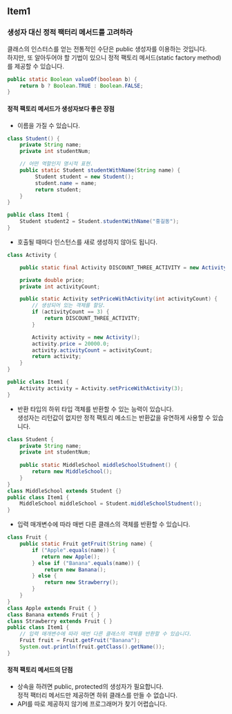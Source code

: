 ## Item1 
### 생성자 대신 정적 팩터리 메서드를 고려하라
클래스의 인스터스를 얻는 전통적인 수단은 public 생성자를 이용하는 것입니다.<br>
하지만, 또 알아두어야 할 기법이 있으니 정적 팩토리 메서드(static factory method)를 제공할 수 있습니다.
```java
public static Boolean valueOf(boolean b) {
    return b ? Boolean.TRUE : Boolean.FALSE;
}
```

#### 정적 팩토리 메서드가 생성자보다 좋은 장점
* 이름을 가질 수 있습니다.
```java
class Student() {
    private String name;
    private int studentNum;

    // 어떤 역할인지 명시적 표현.
    public static Student studentWithName(String name) {
         Student student = new Student();
         student.name = name;
         return student;
    }
}

public class Item1 {
    Student student2 = Student.studentWithName("홍길동");
}
```
* 호출될 때마다 인스턴스를 새로 생성하지 않아도 됩니다.
```java
class Activity {

    public static final Activity DISCOUNT_THREE_ACTIVITY = new Activity(10000.0, 3);

    private double price;
    private int activityCount;

    public static Activity setPriceWithActivity(int activityCount) {
        // 생성되어 있는 객체를 할당.
        if (activityCount == 3) {
            return DISCOUNT_THREE_ACTIVITY;
        }

        Activity activity = new Activity();
        activity.price = 20000.0;
        activity.activityCount = activityCount;
        return activity;
    }
}

public class Item1 {
    Activity activity = Activity.setPriceWithActivity(3);
}
```
* 반환 타입의 하위 타입 객체를 반환할 수 있는 능력이 있습니다.<br>
생성자는 리턴값이 없지만 정적 팩토리 메소드는 반환값을 유연하게 사용할 수 있습니다.
```java
class Student {
    private String name;
    private int studentNum;
    
    public static MiddleSchool middleSchoolStudnent() {
        return new MiddleSchool();
    }
}
class MiddleSchool extends Student {}
public class Item1 {
    MiddleSchool middleSchool = Student.middleSchoolStudnent();
}
```
* 입력 매개변수에 따라 매번 다른 클래스의 객체를 반환할 수 있습니다.
```java
class Fruit {
    public static Fruit getFruit(String name) {
        if ("Apple".equals(name)) {
           return new Apple();
        } else if ("Banana".equals(name)) {
            return new Banana();
        } else {
            return new Strawberry();
        }
    }
}
class Apple extends Fruit { }
class Banana extends Fruit { }
class Strawberry extends Fruit { }
public class Item1 {
    // 입력 매개변수에 따라 매번 다른 클래스의 객체를 반환할 수 있습니다.
    Fruit fruit = Fruit.getFruit("Banana");
    System.out.println(fruit.getClass().getName());
}
```


#### 정적 팩토리 메서드의 단점
* 상속을 하려면 public, protected의 생성자가 필요합니다.<br/>
정적 팩터리 메서드만 제공하면 하위 클래스를 만들 수 없습니다.
* API를 따로 제공하지 않기에 프로그래머가 찾기 어렵습니다. <br>
